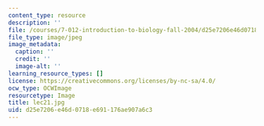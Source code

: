 ```yaml
---
content_type: resource
description: ''
file: /courses/7-012-introduction-to-biology-fall-2004/d25e7206e46d0718e691176ae907a6c3_lec21.jpg
file_type: image/jpeg
image_metadata:
  caption: ''
  credit: ''
  image-alt: ''
learning_resource_types: []
license: https://creativecommons.org/licenses/by-nc-sa/4.0/
ocw_type: OCWImage
resourcetype: Image
title: lec21.jpg
uid: d25e7206-e46d-0718-e691-176ae907a6c3
---
```

